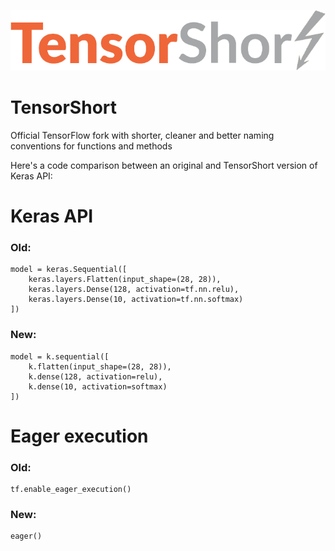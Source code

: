![TensorShort Logo](assets/tensorflow_transparent.png)
# TensorShort

Official TensorFlow fork with shorter, cleaner and better naming conventions for functions and methods

Here's a code comparison between an original and TensorShort version of Keras API:

# Keras API
### Old:

```
model = keras.Sequential([
    keras.layers.Flatten(input_shape=(28, 28)),
    keras.layers.Dense(128, activation=tf.nn.relu),
    keras.layers.Dense(10, activation=tf.nn.softmax)
])
```

### New:

```
model = k.sequential([
    k.flatten(input_shape=(28, 28)),
    k.dense(128, activation=relu),
    k.dense(10, activation=softmax)
])
```
# Eager execution
### Old:
```
tf.enable_eager_execution()
```

### New:
```
eager()
```

